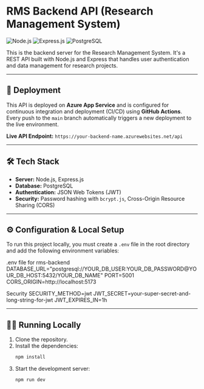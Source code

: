 # RMS Backend API (Research Management System)

![Node.js](https://img.shields.io/badge/Node.js-339933?style=for-the-badge&logo=nodedotjs&logoColor=white)
![Express.js](https://img.shields.io/badge/Express.js-000000?style=for-the-badge&logo=express&logoColor=white)
![PostgreSQL](https://img.shields.io/badge/PostgreSQL-4169E1?style=for-the-badge&logo=postgresql&logoColor=white)

This is the backend server for the Research Management System. It's a REST API built with Node.js and Express that handles user authentication and data management for research projects.

---

## 🚀 Deployment

This API is deployed on **Azure App Service** and is configured for continuous integration and deployment (CI/CD) using **GitHub Actions**. Every push to the `main` branch automatically triggers a new deployment to the live environment.

**Live API Endpoint:** `https://your-backend-name.azurewebsites.net/api`

---

## 🛠️ Tech Stack

* **Server:** Node.js, Express.js
* **Database:** PostgreSQL
* **Authentication:** JSON Web Tokens (JWT)
* **Security:** Password hashing with `bcrypt.js`, Cross-Origin Resource Sharing (CORS)

---

## ⚙️ Configuration & Local Setup

To run this project locally, you must create a `.env` file in the root directory and add the following environment variables:

.env file for rms-backend
DATABASE_URL="postgresql://YOUR_DB_USER:YOUR_DB_PASSWORD@YOUR_DB_HOST:5432/YOUR_DB_NAME"
PORT=5001
CORS_ORIGIN=http://localhost:5173

Security
SECURITY_METHOD=jwt
JWT_SECRET=your-super-secret-and-long-string-for-jwt
JWT_EXPIRES_IN=1h


---

## 🏃‍♀️ Running Locally

1.  Clone the repository.
2.  Install the dependencies:
    ```bash
    npm install
    ```
3.  Start the development server:
    ```bash
    npm run dev
    ```
